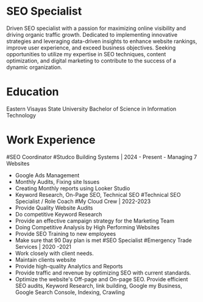 # SEO Specialist
Driven SEO specialist with a passion for maximizing online visibility and driving organic traffic growth. Dedicated to implementing innovative strategies and leveraging data-driven insights to enhance website rankings, improve user experience, and exceed business objectives. Seeking opportunities to utilize my expertise in SEO techniques, content optimization, and digital marketing to contribute to the success of a dynamic organization.
# Education
Eastern Visayas State University
Bachelor of Science in Information Technology
# Work Experience
#SEO Coordinator
#Studco Building Systems | 2024 - Present                                                                                                                                   - Managing 7 Websites
- Google Ads Management
- Monthly Audits, Fixing site Issues
- Creating Monthly reports using Looker Studio
- Keyword Research, On-Page SEO, Technical SEO
#Technical SEO Specialist / Role Coach
#My Cloud Crew | 2022-2023
 - Provide Quality Website Audits
 - Do competitive Keyword Research
 - Provide an effective campaign strategy for the Marketing Team
 - Doing Competitive Analysis by High Performing Websites
 - Provide SEO Training to new employees 
 - Make sure that 90 Day plan is met
#SEO Specialist
#Emergency Trade Services | 2020 -2021
- Work closely with client needs.
- Maintain clients website
- Provide high-quality Analytics and Reports
- Provide traffic and revenue by optimizing SEO with current standards.
- Optimize the website's Off-page and On-page SEO. Provide efficient SEO audits, Keyword Research, link building, Google my Business, Google Search Console, Indexing, Crawling

